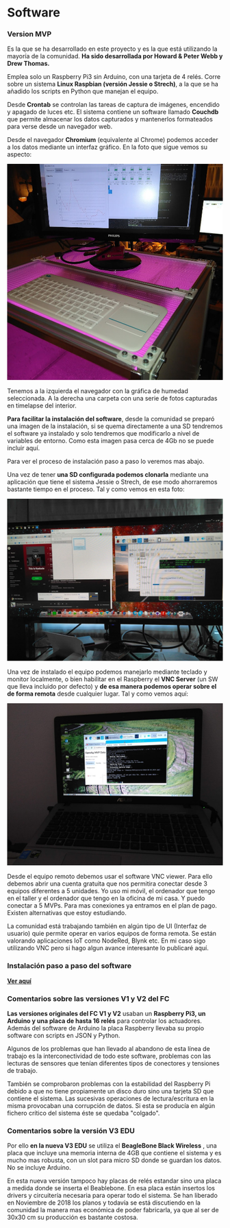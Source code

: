 # Software

### Version MVP

Es la que se ha desarrollado en este proyecto y es la que está utilizando la mayoría de la comunidad. **Ha sido desarrollada por Howard & Peter Webb y Drew Thomas.**

Emplea solo un Raspberry Pi3 sin Arduino, con una tarjeta de 4 relés. Corre sobre un sistema **Linux Raspbian (versión Jessie o Strech)**, a la que se ha añadido los scripts en Python que manejan el equipo.

Desde **Crontab** se controlan las tareas de captura de imágenes, encendido y apagado de luces etc. El sistema contiene un software llamado **Couchdb** que permite almacenar los datos capturados y mantenerlos formateados para verse desde un navegador web.

Desde el navegador **Chromium** (equivalente al Chrome) podemos acceder a los datos mediante un interfaz gráfico. En la foto que sigue vemos su aspecto:

![Interfaz gráfico](Imagenes/Bastidor_tslot_superior.jpg)

Tenemos a la izquierda el navegador con la gráfica de humedad seleccionada. A la derecha una carpeta con una serie de fotos capturadas en timelapse del interior.

**Para facilitar la instalación del software**, desde la comunidad se preparó una imagen de la instalación, si se quema directamente a una SD tendremos el software ya instalado y solo tendremos que modificarlo a nivel de variables de entorno. Como esta imagen pasa cerca de 4Gb no se puede incluir aquí.

Para ver el proceso de instalación paso a paso lo veremos mas abajo.

Una vez de tener **una SD configurada podemos clonarla** mediante una aplicación que tiene el sistema Jessie o Strech, de ese modo ahorraremos bastante tiempo en el proceso. Tal y como vemos en esta foto:

![Clonado de software](Imagenes/sw_clonado.jpg)

Una vez de instalado el equipo podemos manejarlo mediante teclado y monitor localmente, o bien habilitar en el Raspberry el **VNC Server** (un SW que lleva incluido por defecto) y **de esa manera podemos operar sobre el de forma remota** desde cualquier lugar. Tal y como vemos aquí:

![VNC](Imagenes/sw_vnc_conexion_remota.jpg)

Desde el equipo remoto debemos usar el  software VNC viewer. Para ello debemos abrir una cuenta gratuita que nos permitira conectar desde 3 equipos diferentes a 5 unidades. Yo uso mi móvil, el ordenador que tengo en el taller y el ordenador que tengo en la oficina de mi casa. Y puedo conectar a 5 MVPs. Para mas conexiones ya entramos en el plan de pago. Existen alternativas que estoy estudiando.

La comunidad está trabajando también en algún tipo de UI (Interfaz de usuario) quie permite operar en varios equipos de forma remota. Se están valorando aplicaciones IoT como NodeRed, Blynk etc. En mi caso sigo utilizando VNC pero si hago algun avance interesante lo publicaré aquí.

### Instalación paso a paso del software

[**Ver aquí**](Instalacion_sw.md)

### Comentarios sobre las versiones V1 y V2 del FC

**Las versiones originales del FC V1 y V2** usaban un **Raspberry Pi3, un Arduino y una placa de hasta 16 relés** para controlar los actuadores. Además del software de Arduino la placa Raspberry llevaba su propio software con scripts en JSON y Python. 

Algunos de los problemas que han llevado al abandono de esta línea de trabajo es la interconectividad de todo este software, problemas con las lecturas de sensores que tenían diferentes tipos de conectores y tensiones de trabajo.

También se comprobaron problemas con la estabilidad del Raspberry Pi debido a que no tiene propiamente un disco duro sino una tarjeta SD que contiene el sistema. Las sucesivas operaciones de lectura/escritura en la misma provocaban una corrupción de datos. Si esta se producía en algún fichero crítico del sistema éste se quedaba "colgado".

### Comentarios sobre la versión V3 EDU

Por ello **en la nueva V3 EDU** se utiliza el **BeagleBone Black Wireless** , una placa que incluye una memoria interna de 4GB que contiene el sistema y es mucho mas robusta, con un slot para micro SD donde se guardan los datos. No se incluye Arduino.

En esta nueva versión tampoco hay placas de relés estandar sino una placa a medida donde se inserta el Beablebone. En esa placa están insertos los drivers y circuitería necesaria para operar todo el sistema. Se han liberado en Noviembre de 2018 los planos y todavía se está discutiendo en la comunidad la manera mas económica de poder fabricarla, ya que al ser de 30x30 cm su producción es bastante costosa.